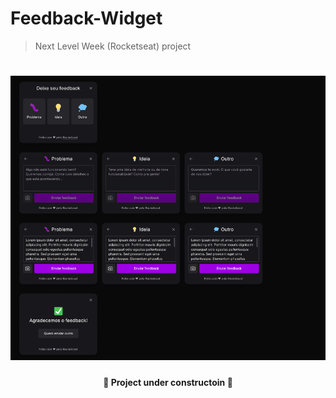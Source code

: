# Feedback-Widget
> Next Level Week (Rocketseat) project

<h1 align="center">
    <img src="./assets/home.png" alt="home screen">
</h1>

<h4 align="center">🚧 Project under constructoin 🚧</h4>
